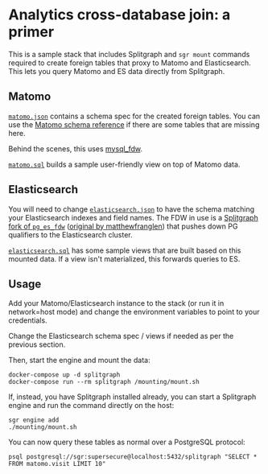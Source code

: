 # Analytics cross-database join: a primer

This is a sample stack that includes Splitgraph and `sgr mount` commands required to create
foreign tables that proxy to Matomo and Elasticsearch. This lets you query Matomo and ES data
directly from Splitgraph.

## Matomo

[`matomo.json`](./mounting/matomo.json) contains a schema spec for the created foreign tables. You can use the [Matomo schema reference](https://developer.matomo.org/guides/database-schema) if there are some tables that are missing here.

Behind the scenes, this uses [mysql_fdw](https://github.com/EnterpriseDB/mysql_fdw).

[`matomo.sql`](./mounting/matomo.sql) builds a sample user-friendly view on top of Matomo data.

## Elasticsearch

You will need to change [`elasticsearch.json`](./mounting/elasticsearch.json) to have the schema matching your Elasticsearch indexes and field names. The FDW in use is a [Splitgraph fork of `pg_es_fdw`](https://github.com/splitgraph/postgres-elasticsearch-fdw) ([original by matthewfranglen](https://github.com/matthewfranglen/postgres-elasticsearch-fdw)) that pushes down PG qualifiers to the Elasticsearch cluster.

[`elasticsearch.sql`](./mounting/elasticsearch.sql) has some sample views that are built based on this mounted data. If a view isn't materialized, this forwards queries to ES.

## Usage

Add your Matomo/Elasticsearch instance to the stack (or run it in network=host mode) and change
the environment variables to point to your credentials.

Change the Elasticsearch schema spec / views if needed as per the previous section.

Then, start the engine and mount the data:

```
docker-compose up -d splitgraph
docker-compose run --rm splitgraph /mounting/mount.sh
```

If, instead, you have Splitgraph installed already, you can start a Splitgraph engine and run the command
directly on the host:

```
sgr engine add
./mounting/mount.sh
```

You can now query these tables as normal over a PostgreSQL protocol:

```
psql postgresql://sgr:supersecure@localhost:5432/splitgraph "SELECT * FROM matomo.visit LIMIT 10"
```
